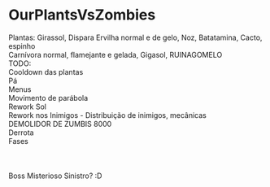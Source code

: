 # OurPlantsVsZombies<br>
Plantas: Girassol, Dispara Ervilha normal e de gelo,  Noz, Batatamina, Cacto, espinho<br>
Carnívora normal, flamejante e gelada, Gigasol, RUINAGOMELO<br> 
TODO:<br>
Cooldown das plantas<br>
Pá<br>
Menus<br>
Movimento de parábola<br>
Rework Sol<br>
Rework nos Inimigos - Distribuição de inimigos, mecânicas<br>
DEMOLIDOR DE ZUMBIS 8000<br>
Derrota<br>
Fases<br>
<br>
<br>
<br>
Boss Misterioso Sinistro? :D<br>
